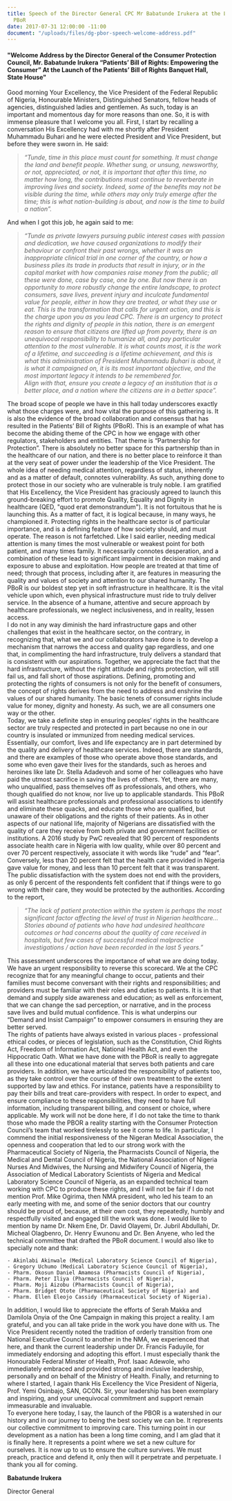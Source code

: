```yaml
---
title: Speech of the Director General CPC Mr Babatunde Irukera at the Launch of the
  PBoR
date: 2017-07-31 12:00:00 -11:00
document: "/uploads/files/dg-pbor-speech-welcome-address.pdf"
---
```


#### "Welcome Address by the Director General of the Consumer Protection Council, Mr. Babatunde Irukera “Patients’ Bill of Rights: Empowering the Consumer” At the Launch of the Patients’ Bill of Rights Banquet Hall, State House"

Good morning Your Excellency, the Vice President of the Federal Republic of Nigeria, Honourable Ministers, Distinguished Senators, fellow heads of agencies, distinguished ladies and gentlemen. 
As such, today is an important and momentous day for more reasons than one. So, it is with immense pleasure that I welcome you all. First, I start by recalling a conversation His Excellency had with me shortly after President Muhammadu Buhari and he were elected President and Vice President, but before they were sworn in. He said:
 
>*“Tunde, time in this place must count for something. It must change the land and benefit people. Whether sung, or unsung, newsworthy, or not, appreciated, or not, it is important that after this time, no matter how long, the contributions must continue to reverberate in improving lives and society.  Indeed, some of the benefits may not be visible during the time, while others may only truly emerge after the time; this is what nation-building is about, and now is the time to build a nation”.*

And when I got this job, he again said to me:

>*“Tunde as private lawyers pursuing public interest cases with passion and dedication, we have caused organizations to modify their behaviour or confront their past wrongs, whether it was an inappropriate clinical trial in one corner of the country, or how a business plies its trade in products that result in injury, or in the capital market with how companies raise money from the public; all these were done, case by case, one by one. But now there is an opportunity to more robustly change the entire landscape, to protect consumers, save lives, prevent injury and inculcate fundamental value for people, either in how they are treated, or what they use or eat. 
This is the transformation that calls for urgent action, and this is the charge upon you as you lead CPC.  There is an urgency to protect the rights and dignity of people in this nation, there is an emergent reason to ensure that citizens are lifted up from poverty, there is an unequivocal responsibility to humanize all, and pay particular attention to the most vulnerable.  It is what counts most, it is the work of a lifetime, and succeeding is a lifetime achievement, and this is what this administration of President Muhammadu Buhari is about, it is what it campaigned on, it is its most important objective, and the most important legacy it intends to be remembered for.  
Align with that, ensure you create a legacy of an institution that is a better place, and a nation where the citizens are in a better space”.* 

The broad scope of people we have in this hall today underscores exactly what those charges were, and how vital the purpose of this gathering is. It is also the evidence of the broad collaboration and consensus that has resulted in the Patients’ Bill of Rights (PBoR). This is an example of what has become the abiding theme of the CPC in how we engage with other regulators, stakeholders and entities. That theme is “Partnership for Protection”. There is absolutely no better space for this partnership than in the healthcare of our nation, and there is no better place to reinforce it than at the very seat of power under the leadership of the Vice President.  The whole idea of needing medical attention, regardless of status, inherently and as a matter of default, connotes vulnerability.  As such, anything done to protect those in our society who are vulnerable is truly noble.
I am gratified that His Excellency, the Vice President has graciously agreed to launch this ground-breaking effort to promote Quality, Equality and Dignity in healthcare (QED, "quod erat demonstrandum").  It is not fortuitous that he is launching this. As a matter of fact, it is logical because, in many ways, he championed it. 
Protecting rights in the healthcare sector is of particular importance, and is a defining feature of how society should, and must operate. The reason is not farfetched.  Like I said earlier, needing medical attention is many times the most vulnerable or weakest point for both patient, and many times family.  It necessarily connotes desperation, and a combination of these lead to significant impairment in decision making and exposure to abuse and exploitation. How people are treated at that time of need; through that process, including after it, are features in measuring the quality and values of society and attention to our shared humanity.
The PBoR is our boldest step yet in soft infrastructure in healthcare.  It is the vital vehicle upon which, even physical infrastructure must ride to truly deliver service. In the absence of a humane, attentive and secure approach by healthcare professionals, we neglect inclusiveness, and in reality, lessen access.  
I do not in any way diminish the hard infrastructure gaps and other challenges that exist in the healthcare sector, on the contrary, in recognizing that, what we and our collaborators have done is to develop a mechanism that narrows the access and quality gap regardless, and one that, in complimenting the hard infrastructure, truly delivers a standard that is consistent with our aspirations.  Together, we appreciate the fact that the hard infrastructure, without the right attitude and rights protection, will still fail us, and fall short of those aspirations. 
Defining, promoting and protecting the rights of consumers is not only for the benefit of consumers, the concept of rights derives from the need to address and enshrine the values of our shared humanity. The basic tenets of consumer rights include value for money, dignity and honesty.  As such, we are all consumers one way or the other.  
Today, we take a definite step in ensuring peoples’ rights in the healthcare sector are truly respected and protected in part because no one in our country is insulated or immunized from needing medical services.  Essentially, our comfort, lives and life expectancy are in part determined by the quality and delivery of healthcare services.   Indeed, there are standards, and there are examples of those who operate above those standards, and some who even gave their lives for the standards, such as heroes and heroines like late Dr. Stella Adadevoh and some of her colleagues who have paid the utmost sacrifice in saving the lives of others.  Yet, there are many, who unqualified, pass themselves off as professionals, and others, who though qualified do not know, nor live up to applicable standards. This PBoR will assist healthcare professionals and professional associations to identify and eliminate these quacks, and educate those who are qualified, but unaware of their obligations and the rights of their patients. 
As in other aspects of our national life, majority of Nigerians are dissatisfied with the quality of care they receive from both private and government facilities or institutions. A 2016 study by PwC revealed that 90 percent of respondents associate health care in Nigeria with low quality, while over 80 percent and over 70 percent respectively, associate it with words like “rude” and “fear”. Conversely, less than 20 percent felt that the health care provided in Nigeria gave value for money, and less than 10 percent felt that it was transparent. The public dissatisfaction with the system does not end with the providers, as only 6 percent of the respondents felt confident that if things were to go wrong with their care, they would be protected by the authorities. 
According to the report, 

>*“The lack of patient protection within the system is perhaps the most significant factor affecting the level of trust in Nigerian healthcare... Stories abound of patients who have had undesired healthcare outcomes or had concerns about the quality of care received in hospitals, but few cases of successful medical malpractice investigations / action have been recorded in the last 5 years.”*

This assessment underscores the importance of what we are doing today. We have an urgent responsibility to reverse this scorecard. We at the CPC recognize that for any meaningful change to occur, patients and their families must become conversant with their rights and responsibilities; and providers must be familiar with their roles and duties to patients.  It is in that demand and supply side awareness and education; as well as enforcement, that we can change the sad perception, or narrative, and in the process save lives and build mutual confidence.  This is what underpins our “Demand and Insist Campaign” to empower consumers in ensuring they are better served.   
The rights of patients have always existed in various places - professional ethical codes, or pieces of legislation, such as the Constitution, Chid Rights Act, Freedom of Information Act, National Health Act, and even the Hippocratic Oath. What we have done with the PBoR is really to aggregate all these into one educational material that serves both patients and care providers. In addition, we have articulated the responsibility of patients too, as they take control over the course of their own treatment to the extent supported by law and ethics. For instance, patients have a responsibility to pay their bills and treat care-providers with respect. In order to expect, and ensure compliance to these responsibilities, they need to have full information, including transparent billing, and consent or choice, where applicable.
My work will not be done here, if I do not take the time to thank those who made the PBOR a reality starting with the Consumer Protection Council’s team that worked tirelessly to see it come to life. In particular, I commend the initial responsiveness of the Nigeran Medical Association, the openness and cooperation that led to our strong work with the Pharmaceutical Society of Nigeria, the Pharmacists Council of Nigeria, the Medical and Dental Council of Nigeria, the National Association of Nigeria Nurses And Midwives, the Nursing and Midwifery Council of Nigeria, the Association of Medical Laboratory Scientists of Nigeria and Medical Laboratory Science Council of Nigeria, as an expanded technical team working with CPC to produce these rights, and I will not be fair if I do not mention Prof. Mike Ogirima, then NMA president, who led his team to an early meeting with me, and some of the senior doctors that our country should be proud of, because, at their own cost, they repeatedly, humbly and respectfully visited and engaged till the work was done. I would like to mention by name Dr. Nkem Ene, Dr. David Olayemi, Dr. Jubril Abdullahi, Dr. Micheal Olagbenro, Dr. Henry Ewunonu and Dr. Ben Anyene, who led the technical committee that drafted the PBoR document.  I would also like to specially note and thank:

	- Akinlabi Akinwale (Medical Laboratory Science Council of Nigeria), 
	- Gregory Uchumo (Medical Laboratory Science Council of Nigeria), 
	- Pharm. Okosun Daniel Amamosa (Pharmacists Council of Nigeria),
	- Pharm. Peter Iliya (Pharmacists Council of Nigeria), 
	- Pharm. Moji Aizobu (Pharmacists Council of Nigeria), 
	- Pharm. Bridget Otote (Pharmaceutical Society of Nigeria) and 
	- Pharm. Ellen Eleojo Cassidy (Pharmaceutical Society of Nigeria).

 In addition, I would like to appreciate the efforts of Serah Makka and Damilola Onyia of the One Campaign in making this project a reality. I am grateful, and you can all take pride in the work you have done with us.
 The Vice President recently noted the tradition of orderly transition from one National Executive Council to another in the NMA, we experienced that here, and thank the current leadership under Dr. Francis Faduyile, for immediately endorsing and adopting this effort. 
I must especially thank the Honourable Federal Minster of Health, Prof. Isaac Adewole, who immediately embraced and provided strong and inclusive leadership, personally and on behalf of the Ministry of Health. 
Finally, and returning to where I started, I again thank His Excellency the Vice President of Nigeria, Prof. Yemi Osinbajo, SAN, GCON. Sir, your leadership has been exemplary and inspiring, and your unequivocal commitment and support remain immeasurable and invaluable.  
To everyone here today, I say, the launch of the PBOR is a watershed in our history and in our journey to being the best society we can be. It represents our collective commitment to improving care.  This turning point in our development as a nation has been a long time coming, and I am glad that it is finally here. It represents a point where we set a new culture for ourselves. It is now up to us to ensure the culture survives. We must preach, practice and defend it, only then will it perpetrate and perpetuate. 
I thank you all for coming. 

**Babatunde Irukera**

Director General
